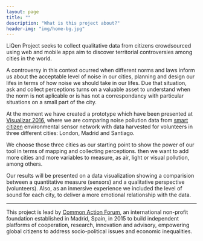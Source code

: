 ```yaml
---
layout: page
title: ""
description: "What is this project about?"
header-img: "img/home-bg.jpg"
---
```


LiQen Project seeks to collect qualitative data from citizens crowdsourced using web and mobile apps aim to discover territorial controversies among cities in the world.

A controversy in this context ocurred when different norms and laws inform us about the acceptable level of noise in our cities, planning and design our lifes in terms of how noise we should take in our lifes. Due that situation, ask and collect perceptions turns on a valuable asset to understand when the norm is not aplicable or is has not a correspondancy with particular situations on a small part of the city.

At the moment we have created a prototype which have been presented at [Visualizar 2016](http://medialab-prado.es/visualizar), where we are comparing noise pollution data from [smart citizen](https://smartcitizen.me) environmental sensor network with data harvested for volunteers in three different cities: London, Madrid and Santiago.

We choose those three cities as our starting point to show the power of our tool in terms of mapping and collecting perceptions. then we want to add more cities and more variables to measure, as air, light or visual pollution, among others.

Our results will be presented on a data visualization showing a comparision between a quantitative measure (sensors) and a qualitative perspective (volunteers). Also, as an inmersive experience we included the level of sound for each city, to deliver a more emotional relationship with the data.

---

This project is lead by [Common Action Forum](http://commonactionforum.net/), an international non-profit foundation established in Madrid, Spain, in 2015 to build independent platforms of cooperation, research, innovation and advisory, empowering global citizens to address socio-political issues and economic inequalities.
